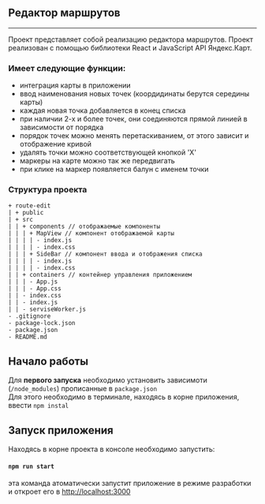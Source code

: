 ## Редактор маршрутов
---

Проект представляет собой реализацию редактора маршрутов. Проект реализован с помощью библиотеки React и JavaScript API Яндекс.Карт. 

### Имеет следующие функции:
- интеграция карты в приложении
- ввод наименования новых точек (коордидинаты берутся середины карты)
- каждая новая точка добавляется в конец списка
- при наличии 2-х и более точек, они соединяются прямой линией в зависимости от порядка
- порядок точек можно менять перетаскиванием, от этого зависит и отображение кривой
- удалять точки можно соответствующей кнопкой 'X'
- маркеры на карте можно так же передвигать
- при клике на маркер появляется балун с именем точки

### Структура проекта

```
+ route-edit
| + public
| + src
| | + components // отображаемые компоненты
| | | + MapView // компонент отображаемой карты
| | | | - index.js
| | | | - index.css
| | | + SideBar // компонент ввода и отображения списка
| | | | - index.js
| | | | - index.css
| | + containers // контейнер управления приложением
| | | - App.js
| | | - App.css
| | - index.css
| | - index.js
| | - serviseWorker.js
- .gitignore
- package-lock.json
- package.json
- README.md
```

## Начало работы
Для **первого запуска** необходимо установить зависимоти (`/node_modules`) прописанные в `package.json`<br>
Для этого необходимо в терминале, находясь в корне приложения, ввести `npm instal`

## Запуск приложения
Находясь в корне проекта в консоле необходимо запустить:
#### `npm run start`
эта команда атоматически запустит приложение в режиме разработки и откроет его в [http://localhost:3000](http://localhost:3000)<br>